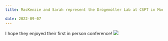```yaml
---
title: MacKenzie and Sarah represent the Drögemöller Lab at CSPT in Montreal!

date: 2022-09-07
---
```


I hope they enjoyed their first in person conference!
![](/img/CSPT.jpg)

<!--more-->



